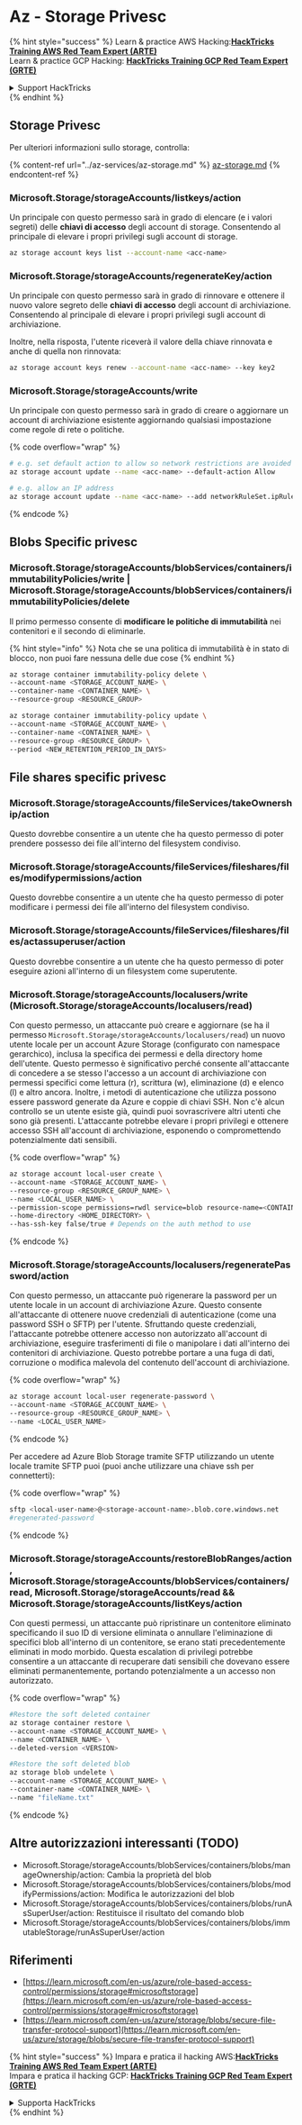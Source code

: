 # Az - Storage Privesc

{% hint style="success" %}
Learn & practice AWS Hacking:<img src="../../../.gitbook/assets/image (1) (1) (1) (1).png" alt="" data-size="line">[**HackTricks Training AWS Red Team Expert (ARTE)**](https://training.hacktricks.xyz/courses/arte)<img src="../../../.gitbook/assets/image (1) (1) (1) (1).png" alt="" data-size="line">\
Learn & practice GCP Hacking: <img src="../../../.gitbook/assets/image (2) (1).png" alt="" data-size="line">[**HackTricks Training GCP Red Team Expert (GRTE)**<img src="../../../.gitbook/assets/image (2) (1).png" alt="" data-size="line">](https://training.hacktricks.xyz/courses/grte)

<details>

<summary>Support HackTricks</summary>

* Check the [**subscription plans**](https://github.com/sponsors/carlospolop)!
* **Join the** 💬 [**Discord group**](https://discord.gg/hRep4RUj7f) or the [**telegram group**](https://t.me/peass) or **follow** us on **Twitter** 🐦 [**@hacktricks\_live**](https://twitter.com/hacktricks_live)**.**
* **Share hacking tricks by submitting PRs to the** [**HackTricks**](https://github.com/carlospolop/hacktricks) and [**HackTricks Cloud**](https://github.com/carlospolop/hacktricks-cloud) github repos.

</details>
{% endhint %}

## Storage Privesc

Per ulteriori informazioni sullo storage, controlla:

{% content-ref url="../az-services/az-storage.md" %}
[az-storage.md](../az-services/az-storage.md)
{% endcontent-ref %}

### Microsoft.Storage/storageAccounts/listkeys/action

Un principale con questo permesso sarà in grado di elencare (e i valori segreti) delle **chiavi di accesso** degli account di storage. Consentendo al principale di elevare i propri privilegi sugli account di storage.
```bash
az storage account keys list --account-name <acc-name>
```
### Microsoft.Storage/storageAccounts/regenerateKey/action

Un principale con questo permesso sarà in grado di rinnovare e ottenere il nuovo valore segreto delle **chiavi di accesso** degli account di archiviazione. Consentendo al principale di elevare i propri privilegi sugli account di archiviazione.

Inoltre, nella risposta, l'utente riceverà il valore della chiave rinnovata e anche di quella non rinnovata:
```bash
az storage account keys renew --account-name <acc-name> --key key2
```
### Microsoft.Storage/storageAccounts/write

Un principale con questo permesso sarà in grado di creare o aggiornare un account di archiviazione esistente aggiornando qualsiasi impostazione come regole di rete o politiche.

{% code overflow="wrap" %}
```bash
# e.g. set default action to allow so network restrictions are avoided
az storage account update --name <acc-name> --default-action Allow

# e.g. allow an IP address
az storage account update --name <acc-name> --add networkRuleSet.ipRules value=<ip-address>
```
{% endcode %}

## Blobs Specific privesc

### Microsoft.Storage/storageAccounts/blobServices/containers/immutabilityPolicies/write | Microsoft.Storage/storageAccounts/blobServices/containers/immutabilityPolicies/delete

Il primo permesso consente di **modificare le politiche di immutabilità** nei contenitori e il secondo di eliminarle.

{% hint style="info" %}
Nota che se una politica di immutabilità è in stato di blocco, non puoi fare nessuna delle due cose
{% endhint %}
```bash
az storage container immutability-policy delete \
--account-name <STORAGE_ACCOUNT_NAME> \
--container-name <CONTAINER_NAME> \
--resource-group <RESOURCE_GROUP>

az storage container immutability-policy update \
--account-name <STORAGE_ACCOUNT_NAME> \
--container-name <CONTAINER_NAME> \
--resource-group <RESOURCE_GROUP> \
--period <NEW_RETENTION_PERIOD_IN_DAYS>
```
## File shares specific privesc

### Microsoft.Storage/storageAccounts/fileServices/takeOwnership/action

Questo dovrebbe consentire a un utente che ha questo permesso di poter prendere possesso dei file all'interno del filesystem condiviso.

### Microsoft.Storage/storageAccounts/fileServices/fileshares/files/modifypermissions/action

Questo dovrebbe consentire a un utente che ha questo permesso di poter modificare i permessi dei file all'interno del filesystem condiviso.

### Microsoft.Storage/storageAccounts/fileServices/fileshares/files/actassuperuser/action

Questo dovrebbe consentire a un utente che ha questo permesso di poter eseguire azioni all'interno di un filesystem come superutente.

### Microsoft.Storage/storageAccounts/localusers/write (Microsoft.Storage/storageAccounts/localusers/read)

Con questo permesso, un attaccante può creare e aggiornare (se ha il permesso ```Microsoft.Storage/storageAccounts/localusers/read```) un nuovo utente locale per un account Azure Storage (configurato con namespace gerarchico), inclusa la specifica dei permessi e della directory home dell'utente. Questo permesso è significativo perché consente all'attaccante di concedere a se stesso l'accesso a un account di archiviazione con permessi specifici come lettura (r), scrittura (w), eliminazione (d) e elenco (l) e altro ancora. Inoltre, i metodi di autenticazione che utilizza possono essere password generate da Azure e coppie di chiavi SSH. Non c'è alcun controllo se un utente esiste già, quindi puoi sovrascrivere altri utenti che sono già presenti. L'attaccante potrebbe elevare i propri privilegi e ottenere accesso SSH all'account di archiviazione, esponendo o compromettendo potenzialmente dati sensibili.

{% code overflow="wrap" %}
```bash
az storage account local-user create \
--account-name <STORAGE_ACCOUNT_NAME> \
--resource-group <RESOURCE_GROUP_NAME> \
--name <LOCAL_USER_NAME> \
--permission-scope permissions=rwdl service=blob resource-name=<CONTAINER_NAME> \
--home-directory <HOME_DIRECTORY> \
--has-ssh-key false/true # Depends on the auth method to use
```
{% endcode %}

### Microsoft.Storage/storageAccounts/localusers/regeneratePassword/action

Con questo permesso, un attaccante può rigenerare la password per un utente locale in un account di archiviazione Azure. Questo consente all'attaccante di ottenere nuove credenziali di autenticazione (come una password SSH o SFTP) per l'utente. Sfruttando queste credenziali, l'attaccante potrebbe ottenere accesso non autorizzato all'account di archiviazione, eseguire trasferimenti di file o manipolare i dati all'interno dei contenitori di archiviazione. Questo potrebbe portare a una fuga di dati, corruzione o modifica malevola del contenuto dell'account di archiviazione.

{% code overflow="wrap" %}
```bash
az storage account local-user regenerate-password \
--account-name <STORAGE_ACCOUNT_NAME> \
--resource-group <RESOURCE_GROUP_NAME> \
--name <LOCAL_USER_NAME>
```
{% endcode %}

Per accedere ad Azure Blob Storage tramite SFTP utilizzando un utente locale tramite SFTP puoi (puoi anche utilizzare una chiave ssh per connetterti):

{% code overflow="wrap" %}
```bash
sftp <local-user-name>@<storage-account-name>.blob.core.windows.net
#regenerated-password
```
{% endcode %}

### Microsoft.Storage/storageAccounts/restoreBlobRanges/action, Microsoft.Storage/storageAccounts/blobServices/containers/read, Microsoft.Storage/storageAccounts/read && Microsoft.Storage/storageAccounts/listKeys/action

Con questi permessi, un attaccante può ripristinare un contenitore eliminato specificando il suo ID di versione eliminata o annullare l'eliminazione di specifici blob all'interno di un contenitore, se erano stati precedentemente eliminati in modo morbido. Questa escalation di privilegi potrebbe consentire a un attaccante di recuperare dati sensibili che dovevano essere eliminati permanentemente, portando potenzialmente a un accesso non autorizzato.

{% code overflow="wrap" %}
```bash
#Restore the soft deleted container
az storage container restore \
--account-name <STORAGE_ACCOUNT_NAME> \
--name <CONTAINER_NAME> \
--deleted-version <VERSION>

#Restore the soft deleted blob
az storage blob undelete \
--account-name <STORAGE_ACCOUNT_NAME> \
--container-name <CONTAINER_NAME> \
--name "fileName.txt"
```
{% endcode %}


## Altre autorizzazioni interessanti (TODO)

* Microsoft.Storage/storageAccounts/blobServices/containers/blobs/manageOwnership/action: Cambia la proprietà del blob
* Microsoft.Storage/storageAccounts/blobServices/containers/blobs/modifyPermissions/action: Modifica le autorizzazioni del blob
* Microsoft.Storage/storageAccounts/blobServices/containers/blobs/runAsSuperUser/action: Restituisce il risultato del comando blob
* Microsoft.Storage/storageAccounts/blobServices/containers/blobs/immutableStorage/runAsSuperUser/action

## Riferimenti

* [https://learn.microsoft.com/en-us/azure/role-based-access-control/permissions/storage#microsoftstorage](https://learn.microsoft.com/en-us/azure/role-based-access-control/permissions/storage#microsoftstorage)
* [https://learn.microsoft.com/en-us/azure/storage/blobs/secure-file-transfer-protocol-support](https://learn.microsoft.com/en-us/azure/storage/blobs/secure-file-transfer-protocol-support)


{% hint style="success" %}
Impara e pratica il hacking AWS:<img src="../../../.gitbook/assets/image (1) (1) (1) (1).png" alt="" data-size="line">[**HackTricks Training AWS Red Team Expert (ARTE)**](https://training.hacktricks.xyz/courses/arte)<img src="../../../.gitbook/assets/image (1) (1) (1) (1).png" alt="" data-size="line">\
Impara e pratica il hacking GCP: <img src="../../../.gitbook/assets/image (2) (1).png" alt="" data-size="line">[**HackTricks Training GCP Red Team Expert (GRTE)**<img src="../../../.gitbook/assets/image (2) (1).png" alt="" data-size="line">](https://training.hacktricks.xyz/courses/grte)

<details>

<summary>Supporta HackTricks</summary>

* Controlla i [**piani di abbonamento**](https://github.com/sponsors/carlospolop)!
* **Unisciti al** 💬 [**gruppo Discord**](https://discord.gg/hRep4RUj7f) o al [**gruppo telegram**](https://t.me/peass) o **seguici** su **Twitter** 🐦 [**@hacktricks\_live**](https://twitter.com/hacktricks_live)**.**
* **Condividi trucchi di hacking inviando PR ai** [**HackTricks**](https://github.com/carlospolop/hacktricks) e [**HackTricks Cloud**](https://github.com/carlospolop/hacktricks-cloud) repos github.

</details>
{% endhint %}
